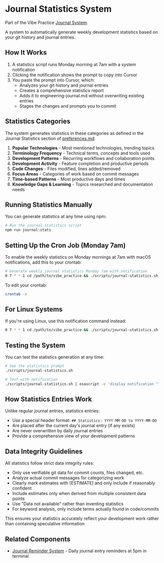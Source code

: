 # Journal Statistics System

Part of the Vibe Practice [Journal System](./JOURNAL_SYSTEM.md).

A system to automatically generate weekly development statistics based on your git history and journal entries.

## How It Works

1. A statistics script runs Monday morning at 7am with a system notification
2. Clicking the notification shows the prompt to copy into Cursor
3. You paste the prompt into Cursor, which:
   - Analyzes your git history and journal entries
   - Creates a comprehensive statistics report
   - Adds it to engineering-journal.md without overwriting existing entries
   - Stages the changes and prompts you to commit

## Statistics Categories

The system generates statistics in these categories as defined in the Journal Statistics section of [preferences.md](../preferences.md):

1. **Popular Technologies** - Most mentioned technologies, trending topics
2. **Terminology Frequency** - Technical terms, concepts and tools used
3. **Development Patterns** - Recurring workflows and collaboration points
4. **Development Activity** - Feature completion and productive periods
5. **Code Changes** - Files modified, lines added/removed
6. **Focus Areas** - Categories of work based on commit messages
7. **Time-based Patterns** - Most productive days and times
8. **Knowledge Gaps & Learning** - Topics researched and documentation needs

## Running Statistics Manually

You can generate statistics at any time using npm:

```bash
# Run the journal statistics script
npm run journal:stats
```

## Setting Up the Cron Job (Monday 7am)

To enable the weekly statistics on Monday mornings at 7am with macOS notifications, add this to your crontab:

```bash
# Generate weekly journal statistics Monday 7am with notification
0 7 * * 1 cd /path/to/vibe_practice && ./scripts/journal-statistics.sh | osascript -e 'display notification "Time to generate your weekly stats!" with title "Vibe Practice Statistics"'
```

To edit your crontab:
```bash
crontab -e
```

## For Linux Systems

If you're using Linux, use this notification command instead:

```bash
0 7 * * 1 cd /path/to/vibe_practice && ./scripts/journal-statistics.sh | notify-send "Vibe Practice Statistics" "Time to generate your weekly stats!"
```

## Testing the System

You can test the statistics generation at any time:

```bash
# See the statistics prompt
./scripts/journal-statistics.sh

# Test with notification
./scripts/journal-statistics.sh | osascript -e 'display notification "Time to generate your weekly stats!" with title "Vibe Practice Statistics"'
```

## How Statistics Entries Work

Unlike regular journal entries, statistics entries:
- Use a special header format: `## Statistics: YYYY-MM-DD to YYYY-MM-DD`
- Are placed after the current day's journal entry (if any exists)
- Are never overwritten by daily journal entries
- Provide a comprehensive view of your development patterns

## Data Integrity Guidelines

All statistics follow strict data integrity rules:
- Only use verifiable git data for commit counts, files changed, etc.
- Analyze actual commit messages for categorizing work
- Clearly mark estimates with [ESTIMATE] and only include if reasonably confident
- Include estimates only when derived from multiple consistent data points
- Use "Data not available" rather than inventing statistics
- For keyword analysis, only include terms actually found in code/commits

This ensures your statistics accurately reflect your development work rather than containing speculative information

## Related Components

- [Journal Reminder System](./JOURNAL_REMINDER.md) - Daily journal entry reminders at 5pm in terminal 